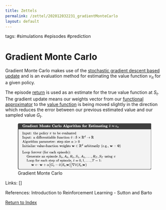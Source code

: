 ```yaml
---
title: Zettels
permalink: /zettel/202012032231_gradientMonteCarlo
layout: default
---
```

tags: #simulations #episodes #prediction

# Gradient Monte Carlo

Gradient Monte Carlo makes use of the [stochastic gradient descent based update](202012032217_sgdValueFunction) 
and is an evaluation method for estimating the value function $v_{\pi}$ for a given 
policy.

The episode [return](202011221815_returnsRL) is used as an estimate for the true 
value function at $S_t$. The gradient update means our weights vector from 
our [functional approximator](TODO) to the [value function](202011221845_valueFunctions) is 
being moved slightly in the direction which reduces the error between our 
previous estimated value and our sampled value $G_t$.

<figure>
  <img src="/Images/ReinforcementLearning/GradientMCV.png"
     alt="ALT"
     class="centerImage"
     style="width: 700px;" />
  <figcaption> Gradient Monte Carlo </figcaption>     
</figure>

Links: []

References: Introduction to Reinforcement Learning - Sutton and Barto

[Return to Index](index)
